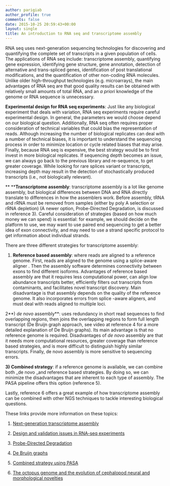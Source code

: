 ```yaml
---
author: parigiab
author_profile: true
comments: false
date: 2015-10-25 20:59:43+00:00
layout: single
title: An introduction to RNA seq and transcriptome assembly
---
```


RNA seq uses next-generation sequencing technologies for discovering and quantifying the complete set of transcripts in a given population of cells. The applications of RNA seq include: transcriptome assembly, quantifying gene expression, identifying gene structure, gene annotation, detection of alternative and trans-spliced genes, identification of post translational modifications, and the quantification of other non-coding RNA molecules. Unlike older high-throughput technologies (e.g. microarrays), the main advantages of RNA seq are that good quality results can be obtained with relatively small amounts of total RNA, and an _a priori_ knowledge of the genome or RNA sequence is unnecessary.

**Experimental design for RNA seq experiments**: Just like any biological experiment that deals with variation, RNA seq experiments require careful experimental design. In general, the parameters we would choose depend on our biological question. Additionally, RNA seq often requires proper consideration of technical variables that could bias the representation of reads. Although increasing the number of biological replicates can deal with a number of technical biases, it is important to understand the sequencing process in order to minimize location or cycle related biases that may arise. Finally, because RNA seq is expensive, the best strategy would be to first invest in more biological replicates. If sequencing depth becomes an issue, we can always go back to the previous library and re-sequence, to get greater coverage. While looking for rare splices variant or transcripts, increasing depth may result in the detection of stochastically produced transcripts (i.e., not biologically relevant).

** ****Transcriptome assembly**: transcriptome assembly is a lot like genome assembly, but biological differences between DNA and RNA directly translate to differences in how the assemblers work. Before assembly, tRNA and rRNA must be removed from samples (either by poly A selection or rRNA depletion) (A newer option, Probe-Directed Degradation, is discussed in reference 3). Careful consideration of strategies (based on how much money we can spend) is essential: for example, we should decide on the platform to use, we may want to use paired end sequencing to get a better idea of exon connectivity, and may need to use a strand specific protocol to get information about individual strands.

There are three different strategies for transcriptome assembly:

1) **Reference based assembly**: where reads are aligned to a reference genome. First, reads are aligned to the genome using a splice-aware aligner . Then the assembly software determines connectivity between exons to find different isoforms. Advantages of reference based assembly are that it requires less computational power, can align low abundance transcripts better, efficiently filters out transcripts from contaminants, and facilitates novel transcript discovery. Main disadvantage is that assembly depends on the quality of the reference genome. It also incorporates errors from splice -aware aligners, and must deal with reads aligned to multiple loci.

2**) _de novo_ assembly**: uses redundancy in short read sequences to find overlapping regions, then joins the overlapping regions to form full length transcript (De Bruijn graph approach, see video at reference 4 for a more detailed explanation of De Bruijn graphs). Its main advantage is that no reference genome is required. Disadvantages of _de novo_ assembly are that it needs more computational resources, greater coverage than reference based strategies, and is more difficult to distinguish highly similar transcripts. Finally, de novo assembly is more sensitive to sequencing errors.

**3)** **Combined strategy**: if a reference genome is available, we can combine both _de novo _and reference based strategies. By doing so, we can minimize the disadvantages that are inherent to each type of assembly. The PASA pipeline offers this option (reference 5).

Lastly, reference 6 offers a great example of how transcriptome assembly can be combined with other NGS techniques to tackle interesting biological questions.

These links provide more information on these topics:




  1. [Next-generation transcriptome assembly ](http://www.nature.com/nrg/journal/v12/n10/full/nrg3068.html%3Fwt.ec_id%3Dnrg-201110)


  2. [Design and validation issues in RNA-seq experiments](http://bib.oxfordjournals.org/content/early/2011/04/15/bib.bbr004)


  3. [Probe-Directed Degradation](http://www.biomedcentral.com/1471-2164/15/401)


  4. [De Bruijn graphs](https://www.youtube.com/watch?v=q_9v_cWZcec)


  5. [Combined strategy using PASA](http://pasapipeline.github.io/#A_ComprehensiveTranscriptome)


  6. [The octopus genome and the evolution of cephalopod neural and morphological novelties](http://www.nature.com/nature/journal/v524/n7564/abs/nature14668.html)
